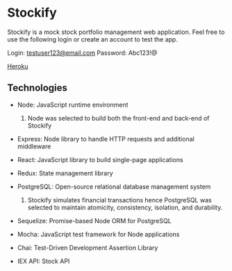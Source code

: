 # Stockify

Stockify is a mock stock portfolio management web application. Feel free to use the following login or create an account to test the app.

Login: testuser123@email.com
Password: Abc123!@

[Heroku][stockify]

[stockify]: https://stockify-stocks.herokuapp.com/

## Technologies

* Node: JavaScript runtime environment

  1.  Node was selected to build both the front-end and back-end of Stockify

* Express: Node library to handle HTTP requests and additional middleware

* React: JavaScript library to build single-page applications

* Redux: State management library

* PostgreSQL: Open-source relational database management system
  1.  Stockify simulates financial transactions hence PostgreSQL was selected to maintain atomicity, consistency, isolation, and durability.
* Sequelize: Promise-based Node ORM for PostgreSQL

* Mocha: JavaScript test framework for Node applications

* Chai: Test-Driven Development Assertion Library

* IEX API: Stock API
